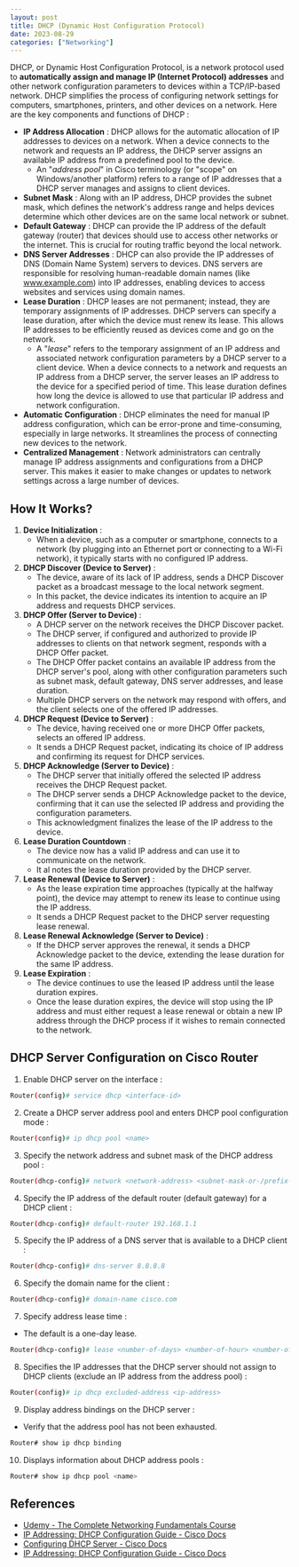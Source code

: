 ```yaml
---
layout: post
title: DHCP (Dynamic Host Configuration Protocol)
date: 2023-08-29
categories: ["Networking"]
---
```

DHCP, or Dynamic Host Configuration Protocol, is a network protocol used to **automatically assign and manage IP (Internet Protocol) addresses** and other network configuration parameters to devices within a TCP/IP-based network. DHCP simplifies the process of configuring network settings for computers, smartphones, printers, and other devices on a network. Here are the key components and functions of DHCP :

-  **IP Address Allocation** : DHCP allows for the automatic allocation of IP addresses to devices on a network. When a device connects to the network and requests an IP address, the DHCP server assigns an available IP address from a predefined pool to the device.
	- An "*address pool*" in Cisco terminology (or "scope" on Windows/another platform) refers to a range of IP addresses that a DHCP server manages and assigns to client devices.
-  **Subnet Mask** : Along with an IP address, DHCP provides the subnet mask, which defines the network's address range and helps devices determine which other devices are on the same local network or subnet.
-  **Default Gateway** : DHCP can provide the IP address of the default gateway (router) that devices should use to access other networks or the internet. This is crucial for routing traffic beyond the local network.
-  **DNS Server Addresses** : DHCP can also provide the IP addresses of DNS (Domain Name System) servers to devices. DNS servers are responsible for resolving human-readable domain names (like www.example.com) into IP addresses, enabling devices to access websites and services using domain names.
-  **Lease Duration** : DHCP leases are not permanent; instead, they are temporary assignments of IP addresses. DHCP servers can specify a lease duration, after which the device must renew its lease. This allows IP addresses to be efficiently reused as devices come and go on the network.
	- A "*lease*" refers to the temporary assignment of an IP address and associated network configuration parameters by a DHCP server to a client device. When a device connects to a network and requests an IP address from a DHCP server, the server leases an IP address to the device for a specified period of time. This lease duration defines how long the device is allowed to use that particular IP address and network configuration.
-  **Automatic Configuration** : DHCP eliminates the need for manual IP address configuration, which can be error-prone and time-consuming, especially in large networks. It streamlines the process of connecting new devices to the network.
-  **Centralized Management** : Network administrators can centrally manage IP address assignments and configurations from a DHCP server. This makes it easier to make changes or updates to network settings across a large number of devices.

## How It Works?

1) **Device Initialization** :
	- When a device, such as a computer or smartphone, connects to a network (by plugging into an Ethernet port or connecting to a Wi-Fi network), it typically starts with no configured IP address.
2) **DHCP Discover (Device to Server)** :
	- The device, aware of its lack of IP address, sends a DHCP Discover packet as a broadcast message to the local network segment.
	- In this packet, the device indicates its intention to acquire an IP address and requests DHCP services.
3) **DHCP Offer (Server to Device)** :
	- A DHCP server on the network receives the DHCP Discover packet.
	- The DHCP server, if configured and authorized to provide IP addresses to clients on that network segment, responds with a DHCP Offer packet.
	- The DHCP Offer packet contains an available IP address from the DHCP server's pool, along with other configuration parameters such as subnet mask, default gateway, DNS server addresses, and lease duration.
	- Multiple DHCP servers on the network may respond with offers, and the client selects one of the offered IP addresses.
4) **DHCP Request (Device to Server)** :
	- The device, having received one or more DHCP Offer packets, selects an offered IP address.
	- It sends a DHCP Request packet, indicating its choice of IP address and confirming its request for DHCP services.
5) **DHCP Acknowledge (Server to Device)** :
	- The DHCP server that initially offered the selected IP address receives the DHCP Request packet.
	- The DHCP server sends a DHCP Acknowledge packet to the device, confirming that it can use the selected IP address and providing the configuration parameters.
	- This acknowledgment finalizes the lease of the IP address to the device.
6) **Lease Duration Countdown** :
	- The device now has a valid IP address and can use it to communicate on the network.
	- It al notes the lease duration provided by the DHCP server.
7) **Lease Renewal (Device to Server)** :
	- As the lease expiration time approaches (typically at the halfway point), the device may attempt to renew its lease to continue using the IP address.
	- It sends a DHCP Request packet to the DHCP server requesting lease renewal.
8) **Lease Renewal Acknowledge (Server to Device)** :
	- If the DHCP server approves the renewal, it sends a DHCP Acknowledge packet to the device, extending the lease duration for the same IP address.
9) **Lease Expiration** : 
	- The device continues to use the leased IP address until the lease duration expires.
	- Once the lease duration expires, the device will stop using the IP address and must either request a lease renewal or obtain a new IP address through the DHCP process if it wishes to remain connected to the network.

## DHCP Server Configuration on Cisco Router

1) Enable DHCP server on the interface :

```bash
Router(config)# service dhcp <interface-id>
```

2) Create a DHCP server address pool and enters DHCP pool configuration mode :

```bash
Router(config)# ip dhcp pool <name>
```

3) Specify the network address and subnet mask of the DHCP address pool :

```bash
Router(dhcp-config)# network <network-address> <subnet-mask-or-/prefix-length>
```

4) Specify the IP address of the default router (default gateway) for a DHCP client :

```bash
Router(dhcp-config)# default-router 192.168.1.1
```

5) Specify the IP address of a DNS server that is available to a DHCP client :

```bash
Router(dhcp-config)# dns-server 8.8.8.8
```

6) Specify the domain name for the client :

```bash
Router(dhcp-config)# domain-name cisco.com
```

7) Specify address lease time :

- The default is a one-day lease.

```bash
Router(dhcp-config)# lease <number-of-days> <number-of-hour> <number-of-minutes>
```

8) Specifies the IP addresses that the DHCP server should not assign to DHCP clients (exclude an IP address from the address pool) :

```bash
Router(config)# ip dhcp excluded-address <ip-address>
```

9) Display address bindings on the DHCP server :

- Verify that the address pool has not been exhausted.

```bash
Router# show ip dhcp binding
```

10) Displays information about DHCP address pools :

```bash
Router# show ip dhcp pool <name>
```

## References

- [Udemy - The Complete Networking Fundamentals Course](https://www.udemy.com/course/complete-networking-fundamentals-course-ccna-start/)
- [IP Addressing: DHCP Configuration Guide - Cisco Docs](https://www.cisco.com/c/en/us/td/docs/ios-xml/ios/ipaddr_dhcp/configuration/15-sy/dhcp-15-sy-book/config-dhcp-server.html)
- [Configuring DHCP Server - Cisco Docs](https://www.cisco.com/c/en/us/td/docs/routers/ir910/software/release/1_2/configuration/guide/ir910scg/swdhcp.pdf)
- [IP Addressing: DHCP Configuration Guide - Cisco Docs](https://www.cisco.com/c/en/us/td/docs/ios-xml/ios/ipaddr_dhcp/configuration/12-4/dhcp-12-4-book/config-dhcp-server.html)
